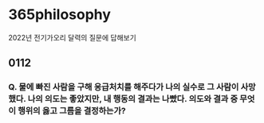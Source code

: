 # 365philosophy
2022년 전기가오리 달력의 질문에 답해보기

## 0112 
### Q. 물에 빠진 사람을 구해 응급처치를 해주다가 나의 실수로 그 사람이 사망했다. 나의 의도는 좋았지만, 내 행동의 결과는 나빴다. 의도와 결과 중 무엇이 행위의 옳고 그름을 결정하는가?

